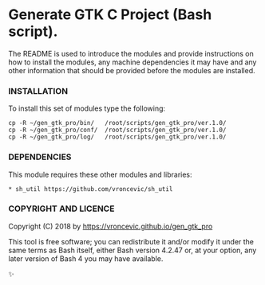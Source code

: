 # Generate GTK C Project (Bash script).

The README is used to introduce the modules and provide instructions on
how to install the modules, any machine dependencies it may have and any
other information that should be provided before the modules are installed.

### INSTALLATION

To install this set of modules type the following:

```
cp -R ~/gen_gtk_pro/bin/   /root/scripts/gen_gtk_pro/ver.1.0/
cp -R ~/gen_gtk_pro/conf/  /root/scripts/gen_gtk_pro/ver.1.0/
cp -R ~/gen_gtk_pro/log/   /root/scripts/gen_gtk_pro/ver.1.0/
```

### DEPENDENCIES

This module requires these other modules and libraries:

	* sh_util https://github.com/vroncevic/sh_util

### COPYRIGHT AND LICENCE

Copyright (C) 2018 by https://vroncevic.github.io/gen_gtk_pro

This tool is free software; you can redistribute it and/or modify
it under the same terms as Bash itself, either Bash version 4.2.47 or,
at your option, any later version of Bash 4 you may have available.

:sparkles:

